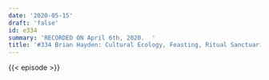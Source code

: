 ```yaml
---
date: '2020-05-15'
draft: 'false'
id: e334
summary: 'RECORDED ON April 6th, 2020.  '
title: '#334 Brian Hayden: Cultural Ecology, Feasting, Ritual Sanctuaries, And Funerals'
---
```

{{< episode >}}

